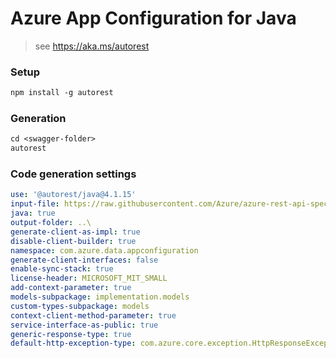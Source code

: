 # Azure App Configuration for Java

> see https://aka.ms/autorest

### Setup
```ps
npm install -g autorest
```

### Generation
```ps
cd <swagger-folder>
autorest
```

### Code generation settings
``` yaml
use: '@autorest/java@4.1.15'
input-file: https://raw.githubusercontent.com/Azure/azure-rest-api-specs/2ac8dec9cbc4ad4db7537de603339f069d482078/specification/appconfiguration/data-plane/Microsoft.AppConfiguration/preview/2022-11-01-preview/appconfiguration.json
java: true
output-folder: ..\
generate-client-as-impl: true
disable-client-builder: true
namespace: com.azure.data.appconfiguration
generate-client-interfaces: false
enable-sync-stack: true
license-header: MICROSOFT_MIT_SMALL
add-context-parameter: true
models-subpackage: implementation.models
custom-types-subpackage: models
context-client-method-parameter: true
service-interface-as-public: true
generic-response-type: true
default-http-exception-type: com.azure.core.exception.HttpResponseException
```
